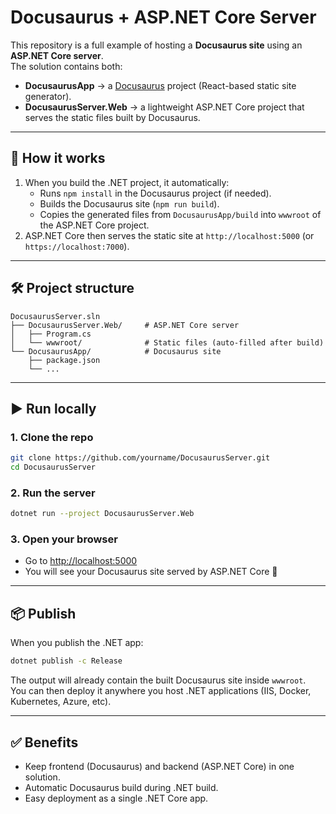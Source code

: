 # Docusaurus + ASP.NET Core Server

This repository is a full example of hosting a **Docusaurus site** using an **ASP.NET Core server**.  
The solution contains both:

- **DocusaurusApp** → a [Docusaurus](https://docusaurus.io/) project (React-based static site generator).  
- **DocusaurusServer.Web** → a lightweight ASP.NET Core project that serves the static files built by Docusaurus.  

---

## 🚀 How it works
1. When you build the .NET project, it automatically:
   - Runs `npm install` in the Docusaurus project (if needed).  
   - Builds the Docusaurus site (`npm run build`).  
   - Copies the generated files from `DocusaurusApp/build` into `wwwroot` of the ASP.NET Core project.  
2. ASP.NET Core then serves the static site at `http://localhost:5000` (or `https://localhost:7000`).  

---

## 🛠 Project structure
```
DocusaurusServer.sln
├── DocusaurusServer.Web/     # ASP.NET Core server
│   ├── Program.cs
│   └── wwwroot/              # Static files (auto-filled after build)
└── DocusaurusApp/            # Docusaurus site
    ├── package.json
    └── ...
```

---

## ▶️ Run locally

### 1. Clone the repo
```bash
git clone https://github.com/yourname/DocusaurusServer.git
cd DocusaurusServer
```

### 2. Run the server
```bash
dotnet run --project DocusaurusServer.Web
```

### 3. Open your browser
- Go to [http://localhost:5000](http://localhost:5000)  
- You will see your Docusaurus site served by ASP.NET Core 🎉  

---

## 📦 Publish
When you publish the .NET app:
```bash
dotnet publish -c Release
```
The output will already contain the built Docusaurus site inside `wwwroot`.  
You can then deploy it anywhere you host .NET applications (IIS, Docker, Kubernetes, Azure, etc).  

---

## ✅ Benefits
- Keep frontend (Docusaurus) and backend (ASP.NET Core) in one solution.  
- Automatic Docusaurus build during .NET build.  
- Easy deployment as a single .NET Core app.  
